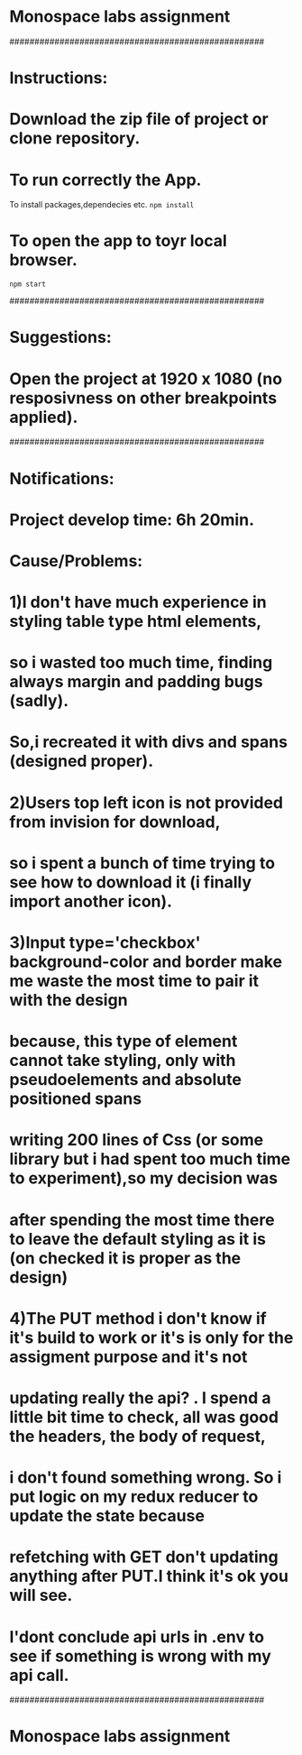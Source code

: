 # Monospace labs assignment
################################################### 

# Instructions:

# Download the zip file of project or clone repository.

# To run correctly the App.
To install packages,dependecies etc.
`npm install`

# To open the app to toyr local browser.
`npm start` 

################################################### 
# Suggestions:

# Open the project at 1920 x 1080 (no resposivness on other breakpoints applied).

################################################### 
# Notifications:

# Project develop time: 6h 20min.

# Cause/Problems:
# 1)I don't have much experience in styling table type html elements,
# so i wasted too much time, finding always margin and padding bugs (sadly).
# So,i recreated it with divs and spans (designed proper).

# 2)Users top left icon is not provided from invision for download,
# so i spent a bunch of time trying to see how to download it (i finally import another icon).

# 3)Input type='checkbox' background-color and border make me waste the most time to pair it with the design
# because, this type of element cannot take styling, only with pseudoelements and absolute positioned spans
# writing 200 lines of Css (or some library but i had spent too much time to experiment),so my decision was
# after spending the most time there to leave the default styling as it is (on checked it is proper as the design)

# 4)The PUT method i don't know if it's build to work or it's is only for the assigment purpose and it's not
# updating really the api? . I spend a little bit time to check, all was good the headers, the body of request,
# i don't found something wrong. So i put logic on my redux reducer to update the state because
# refetching with GET don't updating anything after PUT.I think it's ok you will see.

# I'dont conclude api urls in .env to see if something is wrong with my api call.


################################################### 
# Monospace labs assignment
